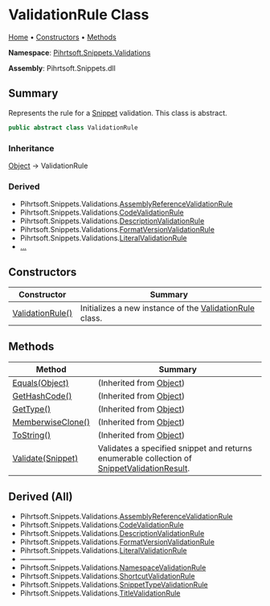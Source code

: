 # ValidationRule Class

[Home](../../../../README.md) &#x2022; [Constructors](#constructors) &#x2022; [Methods](#methods)

**Namespace**: [Pihrtsoft.Snippets.Validations](../README.md)

**Assembly**: Pihrtsoft\.Snippets\.dll

## Summary

Represents the rule for a [Snippet](../../Snippet/README.md) validation\. This class is abstract\.

```csharp
public abstract class ValidationRule
```

### Inheritance

[Object](https://docs.microsoft.com/en-us/dotnet/api/system.object) &#x2192; ValidationRule

### Derived

* Pihrtsoft\.Snippets\.Validations\.[AssemblyReferenceValidationRule](../AssemblyReferenceValidationRule/README.md)
* Pihrtsoft\.Snippets\.Validations\.[CodeValidationRule](../CodeValidationRule/README.md)
* Pihrtsoft\.Snippets\.Validations\.[DescriptionValidationRule](../DescriptionValidationRule/README.md)
* Pihrtsoft\.Snippets\.Validations\.[FormatVersionValidationRule](../FormatVersionValidationRule/README.md)
* Pihrtsoft\.Snippets\.Validations\.[LiteralValidationRule](../LiteralValidationRule/README.md)
* [...](#derived-all "See all derived types")

## Constructors

| Constructor | Summary |
| ----------- | ------- |
| [ValidationRule()](-ctor/README.md) | Initializes a new instance of the [ValidationRule](./README.md) class\. |

## Methods

| Method | Summary |
| ------ | ------- |
| [Equals(Object)](https://docs.microsoft.com/en-us/dotnet/api/system.object.equals) |  \(Inherited from [Object](https://docs.microsoft.com/en-us/dotnet/api/system.object)\) |
| [GetHashCode()](https://docs.microsoft.com/en-us/dotnet/api/system.object.gethashcode) |  \(Inherited from [Object](https://docs.microsoft.com/en-us/dotnet/api/system.object)\) |
| [GetType()](https://docs.microsoft.com/en-us/dotnet/api/system.object.gettype) |  \(Inherited from [Object](https://docs.microsoft.com/en-us/dotnet/api/system.object)\) |
| [MemberwiseClone()](https://docs.microsoft.com/en-us/dotnet/api/system.object.memberwiseclone) |  \(Inherited from [Object](https://docs.microsoft.com/en-us/dotnet/api/system.object)\) |
| [ToString()](https://docs.microsoft.com/en-us/dotnet/api/system.object.tostring) |  \(Inherited from [Object](https://docs.microsoft.com/en-us/dotnet/api/system.object)\) |
| [Validate(Snippet)](Validate/README.md) | Validates a specified snippet and returns enumerable collection of [SnippetValidationResult](../SnippetValidationResult/README.md)\. |

## Derived \(All\)

* Pihrtsoft\.Snippets\.Validations\.[AssemblyReferenceValidationRule](../AssemblyReferenceValidationRule/README.md)
* Pihrtsoft\.Snippets\.Validations\.[CodeValidationRule](../CodeValidationRule/README.md)
* Pihrtsoft\.Snippets\.Validations\.[DescriptionValidationRule](../DescriptionValidationRule/README.md)
* Pihrtsoft\.Snippets\.Validations\.[FormatVersionValidationRule](../FormatVersionValidationRule/README.md)
* Pihrtsoft\.Snippets\.Validations\.[LiteralValidationRule](../LiteralValidationRule/README.md)
* &mdash;&mdash;&mdash;&mdash;&mdash;
* Pihrtsoft\.Snippets\.Validations\.[NamespaceValidationRule](../NamespaceValidationRule/README.md)
* Pihrtsoft\.Snippets\.Validations\.[ShortcutValidationRule](../ShortcutValidationRule/README.md)
* Pihrtsoft\.Snippets\.Validations\.[SnippetTypeValidationRule](../SnippetTypeValidationRule/README.md)
* Pihrtsoft\.Snippets\.Validations\.[TitleValidationRule](../TitleValidationRule/README.md)

